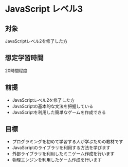 # JavaScript レベル3
## 対象
JavaScriptレベル2を修了した方

## 想定学習時間
20時間程度

## 前提
* JavaScriptレベル2を修了した方
* JavaScriptの基本的な文法を把握している
* JavaScriptを利用した簡単なゲームを作成できる

## 目標
* プログラミングを初めて学習する人が学ぶための教材です
* JavaScriptのライブラリを利用する方法を学びます
* 外部ライブラリを利用したミニゲーム作成を行います
* 物理エンジンを利用したゲーム作成を行います
